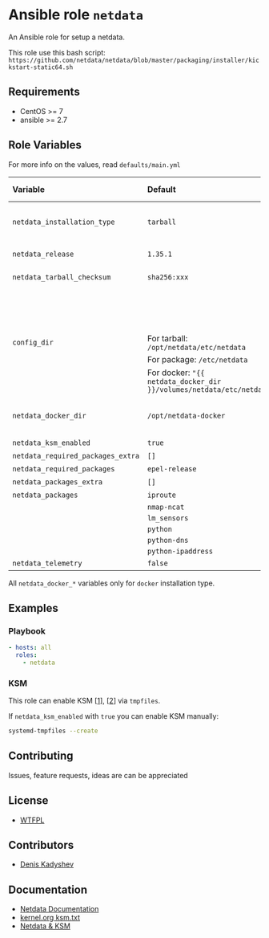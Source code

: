 # Ansible role `netdata`

An Ansible role for setup a netdata.

This role use this bash script: `https://github.com/netdata/netdata/blob/master/packaging/installer/kickstart-static64.sh`

## Requirements

- CentOS >= 7
- ansible >= 2.7

## Role Variables

For more info on the values, read `defaults/main.yml`

| Variable                          | Default                                                              | Comments (type)                             |
| :-------------------------------- | :------------------------------------------------------------------- | :------------------------------------------ |
| `netdata_installation_type`       | `tarball`                                                            | One of `docker`, `tarball` or `package`     |
| `netdata_release`                 | `1.35.1`                                                             | Type: string                                |
| `netdata_tarball_checksum`        | `sha256:xxx`                                                         | Type: string                                |
|                                   |                                                                      | Is required for `tarball` installation type |
| `config_dir`                      | For tarball: `/opt/netdata/etc/netdata`                              |                                             |
|                                   | For package: `/etc/netdata`                                          |                                             |
|                                   | For docker: `"{{ netdata_docker_dir }}/volumes/netdata/etc/netdata"` |                                             |
| `netdata_docker_dir`              | `/opt/netdata-docker`                                                | Directory for `docker-compose` files        |
| `netdata_ksm_enabled`             | `true`                                                               | Type: bool                                  |
| `netdata_required_packages_extra` | `[]`                                                                 | Type: list                                  |
| `netdata_required_packages`       | `epel-release`                                                       | Type: list                                  |
| `netdata_packages_extra`          | `[]`                                                                 | Type: list                                  |
| `netdata_packages`                | `iproute`                                                            | Type: list                                  |
|                                   | `nmap-ncat`                                                          |                                             |
|                                   | `lm_sensors`                                                         |                                             |
|                                   | `python`                                                             |                                             |
|                                   | `python-dns`                                                         |                                             |
|                                   | `python-ipaddress`                                                   |                                             |
| `netdata_telemetry`               | `false`                                                              | Type: bool                                  |

All `netdata_docker_*` variables only for `docker` installation type.

## Examples

### Playbook

```yml
- hosts: all
  roles:
    - netdata
```

### KSM

This role can enable KSM [[1]], [[2]] via `tmpfiles`.

If `netdata_ksm_enabled` with `true` you can enable KSM manually:

```bash
systemd-tmpfiles --create
```

## Contributing

Issues, feature requests, ideas are can be appreciated

## License

- [WTFPL](http://www.wtfpl.net/)

## Contributors

- [Denis Kadyshev](https://github.com/metajiji/)

## Documentation

- [Netdata Documentation](https://docs.netdata.cloud/)
- [kernel.org ksm.txt][1]
- [Netdata & KSM][2]

[1]: https://www.kernel.org/doc/Documentation/vm/ksm.txt
[2]: https://docs.netdata.cloud/database/#ksm
